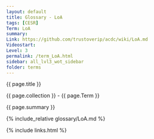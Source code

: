 ```yaml
---
layout: default
title: Glossary - LoA
tags: [CESR]
Term: LoA
summary: 
Link: https://github.com/trustoverip/acdc/wiki/LoA.md
Videostart: 
Level: 3
permalink: /term_LoA.html
sidebar: all_lvl3_wot_sidebar
folder: terms
---
```


{{ page.title }}

{{ page.collection }} - {{ page.Term }}

   {{ page.summary }}

{% include_relative glossary/LoA.md %}

 {% include links.html %} 
